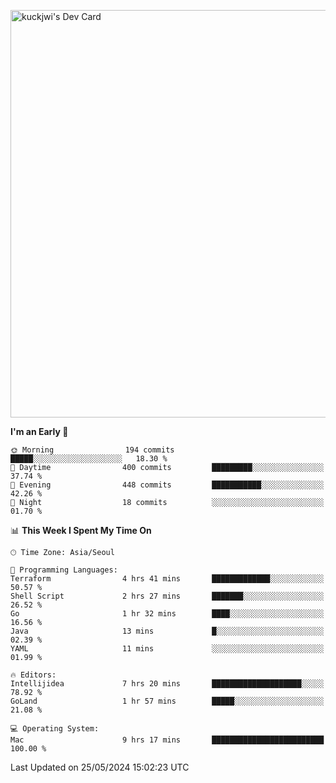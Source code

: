 <a href="https://app.daily.dev/kuckhwancho"><img src="https://api.daily.dev/devcards/v2/efef39c8028947428b3c0b486b9cd9b6.png?r=iz2&type=wide" width="652" alt="kuckjwi's Dev Card"/></a>

<!--START_SECTION:waka-->
**I'm an Early 🐤** 

```text
🌞 Morning                194 commits         █████░░░░░░░░░░░░░░░░░░░░   18.30 % 
🌆 Daytime                400 commits         █████████░░░░░░░░░░░░░░░░   37.74 % 
🌃 Evening                448 commits         ███████████░░░░░░░░░░░░░░   42.26 % 
🌙 Night                  18 commits          ░░░░░░░░░░░░░░░░░░░░░░░░░   01.70 % 
```


📊 **This Week I Spent My Time On** 

```text
🕑︎ Time Zone: Asia/Seoul

💬 Programming Languages: 
Terraform                4 hrs 41 mins       █████████████░░░░░░░░░░░░   50.57 % 
Shell Script             2 hrs 27 mins       ███████░░░░░░░░░░░░░░░░░░   26.52 % 
Go                       1 hr 32 mins        ████░░░░░░░░░░░░░░░░░░░░░   16.56 % 
Java                     13 mins             █░░░░░░░░░░░░░░░░░░░░░░░░   02.39 % 
YAML                     11 mins             ░░░░░░░░░░░░░░░░░░░░░░░░░   01.99 % 

🔥 Editors: 
Intellijidea             7 hrs 20 mins       ████████████████████░░░░░   78.92 % 
GoLand                   1 hr 57 mins        █████░░░░░░░░░░░░░░░░░░░░   21.08 % 

💻 Operating System: 
Mac                      9 hrs 17 mins       █████████████████████████   100.00 % 
```


 Last Updated on 25/05/2024 15:02:23 UTC
<!--END_SECTION:waka-->
